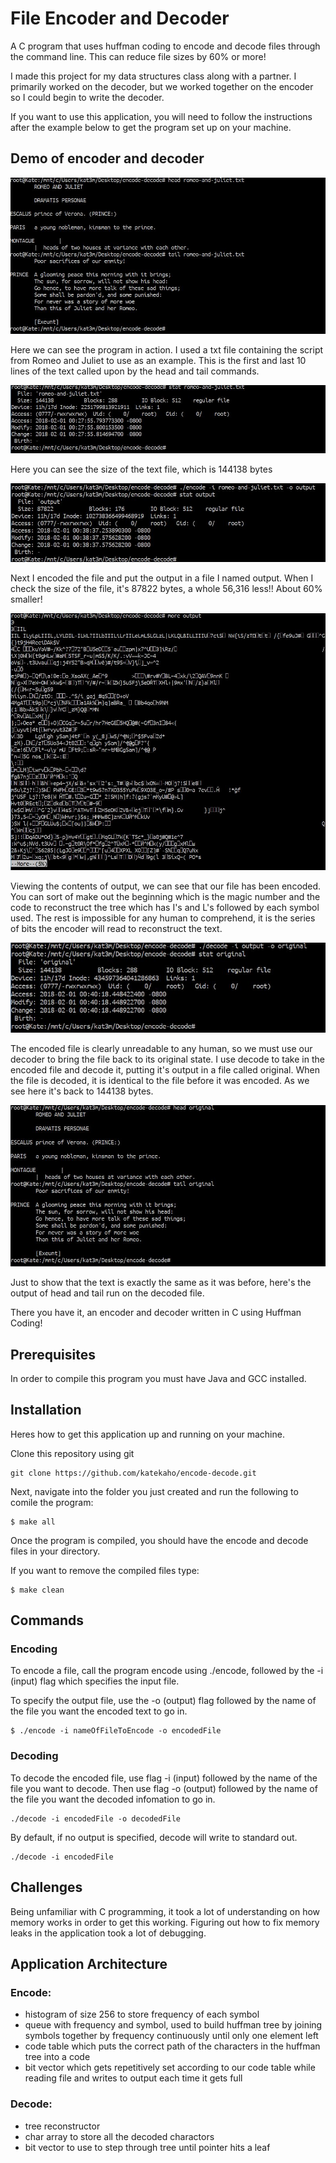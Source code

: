 # File Encoder and Decoder

A C program that uses huffman coding to encode and decode files through the command line. This can reduce file sizes by 60% or more!

I made this project for my data structures class along with a partner. I primarily worked on the decoder, but we worked together on the encoder so I could begin to write the decoder.

If you want to use this application, you will need to follow the instructions after the example below to get the program set up on your machine.

## Demo of encoder and decoder

![text](./images/text.JPG)

Here we can see the program in action.
I used a txt file containing the script from Romeo and Juliet to use as an example. This is the first and last 10 lines of the text called upon by the head and tail commands.

![size](./images/size.JPG)

Here you can see the size of the text file, which is 144138 bytes

![encoded size](./images/encodedsize.JPG)

Next I encoded the file and put the output in a file I named output. When I check the size of the file, it's 87822 bytes, a whole 56,316 less!! About 60% smaller! 

![encoded text](./images/encodedtext.JPG)

Viewing the contents of output, we can see that our file has been encoded. You can sort of make out the beginning which is the magic number and the code to reconstruct the tree which has I's and L's followed by each symbol used. The rest is impossible for any human to comprehend, it is the series of bits the encoder will read to reconstruct the text.

![decoded size](./images/decodedsize.JPG)

The encoded file is clearly unreadable to any human, so we must use our decoder to bring the file back to its original state. I use decode to take in the encoded file and decode it, putting it's output in a file called original. When the file is decoded, it is identical to the file before it was encoded. As we see here it's back to 144138 bytes.

![decoded text](./images/decodedtext.JPG)

Just to show that the text is exactly the same as it was before, here's the output of head and tail run on the decoded file.

There you have it, an encoder and decoder written in C using Huffman Coding!

## Prerequisites

In order to compile this program you must have Java and GCC installed.

## Installation

Heres how to get this application up and running on your machine.

Clone this repository using git

```
git clone https://github.com/katekaho/encode-decode.git
```

Next, navigate into the folder you just created and run the following to comile the program:

```
$ make all
```

Once the program is compiled, you should have the encode and decode files in your directory.

If you want to remove the compiled files type:

```
$ make clean
```

## Commands

### Encoding

To encode a file, call the program encode using ./encode, followed by the -i (input) flag which specifies the input file.

To specify the output file, use the -o (output) flag followed by the name of the file you want the encoded text to go in. 

```
$ ./encode -i nameOfFileToEncode -o encodedFile
```


### Decoding

To decode the encoded file, use flag -i (input) followed by the name of the file you want to decode.
Then use flag -o (output) followed by the name of the file you want the decoded infomation to go in.

```
./decode -i encodedFile -o decodedFile
```

By default, if no output is specified, decode will write to standard out.

```
./decode -i encodedFile
```

## Challenges

Being unfamiliar with C programming, it took a lot of understanding on how memory works in order to get this working. Figuring out how to fix memory leaks in the application took a lot of debugging.

## Application Architecture
### Encode: 
- histogram of size 256 to store frequency of each symbol
- queue with frequency and symbol, used to build huffman tree by joining symbols together by frequency continuously until only one element left
- code table which puts the correct path of the characters in the huffman tree into a code
- bit vector which gets repetitively set according to our code table while reading file and writes to output each time it gets full

### Decode:
- tree reconstructor
- char array to store all the decoded charactors
- bit vector to use to step through tree until pointer hits a leaf











